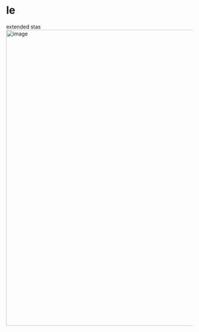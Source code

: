 # le
extended stas
<img width="1200" height="800" alt="image" src="https://github.com/user-attachments/assets/f9e50234-aa63-4e8c-9e02-5e5402f4765a" />
